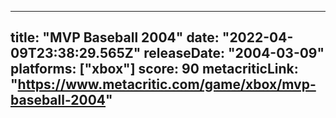
---
title: "MVP Baseball 2004"
date: "2022-04-09T23:38:29.565Z"
releaseDate: "2004-03-09"
platforms: ["xbox"]
score: 90
metacriticLink: "https://www.metacritic.com/game/xbox/mvp-baseball-2004"
---
